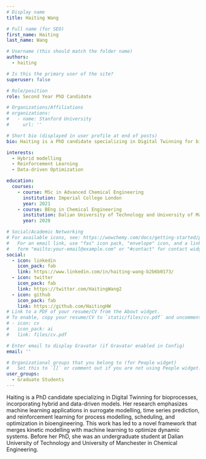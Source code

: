 ```yaml
---
# Display name
title: Haiting Wang

# Full name (for SEO)
first_name: Haiting
last_name: Wang

# Username (this should match the folder name)
authors:
  - haiting

# Is this the primary user of the site?
superuser: false

# Role/position
role: Second Year PhD Candidate

# Organizations/Affiliations
# organizations:
#   - name: Stanford University
#     url: ''

# Short bio (displayed in user profile at end of posts)
bio: Haiting is a PhD candidate specializing in Digital Twinning for bioprocesses, incorporating hybrid and data-driven models. Her research emphasizes machine learning applications in surrogate modelling, time series prediction, and reinforcement learning for process modelling, scheduling, and optimization in bioengineering. This work has led to a novel framework that merges kinetic modelling with machine learning to optimize dynamic systems. Before her PhD, she was an undergraduate student at Dalian University of Technology and University of Manchester in Chemical Engineering.

interests:
  - Hybrid modelling
  - Reinforcement Learning
  - Data-driven Optimization

education:
  courses:
    - course: MSc in Advanced Chemical Engineering
      institution: Imperial College London
      year: 2021
    - course: BEng in Chemical Engineering
      institution: Dalian University of Technology and University of Manchester
      year: 2020

# Social/Academic Networking
# For available icons, see: https://wowchemy.com/docs/getting-started/page-builder/#icons
#   For an email link, use "fas" icon pack, "envelope" icon, and a link in the
#   form "mailto:your-email@example.com" or "#contact" for contact widget.
social:
  - icon: linkedin
    icon_pack: fab
    link: https://www.linkedin.com/in/haiting-wang-b2b6b0173/
  - icon: twitter
    icon_pack: fab
    link: https://twitter.com/HaitingWang2
  - icon: github
    icon_pack: fab
    link: https://github.com/HaitingHW
# Link to a PDF of your resume/CV from the About widget.
# To enable, copy your resume/CV to `static/files/cv.pdf` and uncomment the lines below.
# - icon: cv
#   icon_pack: ai
#   link: files/cv.pdf

# Enter email to display Gravatar (if Gravatar enabled in Config)
email: ''

# Organizational groups that you belong to (for People widget)
#   Set this to `[]` or comment out if you are not using People widget.
user_groups:
  - Graduate Students
---
```


Haiting is a PhD candidate specializing in Digital Twinning for bioprocesses, incorporating hybrid and data-driven models. Her research emphasizes machine learning applications in surrogate modelling, time series prediction, and reinforcement learning for process modelling, scheduling, and optimization in bioengineering. This work has led to a novel framework that merges kinetic modelling with machine learning to optimize dynamic systems. Before her PhD, she was an undergraduate student at Dalian University of Technology and University of Manchester in Chemical Engineering.